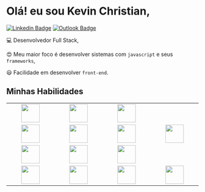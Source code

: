 # Olá! eu sou Kevin Christian,
[![Linkedin Badge](https://img.shields.io/badge/-kevinnchristian-blue?style=flat-square&logo=Linkedin&logoColor=white&link=https://www.linkedin.com/in/kevinnchristian/)](https://www.linkedin.com/in/kevinnchristian/) [![Outlook Badge](https://img.shields.io/badge/-kevin.cmribeiro@outlook.com-blue?style=flat-square&link=mailto:kevin.cmribeiro@outlook.com)](mailto:kevin.cmribeiro@outlook.com)

:computer: Desenvolvedor Full Stack,

:heart_eyes: Meu maior foco é desenvolver sistemas com `javascript` e seus `frameworks`,

:smiley: Facilidade em desenvolver `front-end`.

## Minhas Habilidades

<table>
  <tbody>
    <tr valign="top">
      <td width="10%" align="center">
        <img height="48px" src="https://img.icons8.com/color/48/000000/javascript.png">
      </td>
      <td width="10%" align="center">
        <img height="48px" src="https://img.icons8.com/color/48/000000/nodejs.png">
      </td>
      <td width="10%" align="center">
        <img height="48px" src="https://img.icons8.com/color/48/000000/react-native.png">
      </td>
    </tr>
    <tr valign="top">
      <td width="10%" align="center">
        <img height="48px" src="https://img.icons8.com/color/48/000000/html-5.png">
      </td>
      <td width="10%" align="center">
        <img height="48px" src="https://img.icons8.com/color/48/000000/css3.png">
      </td>
      <td width="10%" align="center">
        <img height="48px" src="https://res.cloudinary.com/kevinnchristian/image/upload/v1594675630/bootstrap_wnrqzq.svg">
      </td>
      <td width="10%" align="center">
        <img height="48px" src="https://res.cloudinary.com/kevinnchristian/image/upload/v1597340327/sass_jqisk9.svg">
      </td>
    </tr>
    <tr valign="top">
      <td width="10%" align="center">
        <img height="48px" src="https://res.cloudinary.com/kevinnchristian/image/upload/v1594675630/sequelize_nc3i6v.svg">
      </td>
      <td width="10%" align="center">
        <img height="48px" src="https://res.cloudinary.com/kevinnchristian/image/upload/v1594675630/mysql_v4bxfo.svg">
      </td>
      <td width="10%" align="center">
        <img height="48px" src="https://res.cloudinary.com/kevinnchristian/image/upload/v1594675630/mongodb_imrfbs.svg">
      </td>
    </tr>
    <tr valign="top">
      <td width="10%" align="center">
        <img height="48px" src="https://img.icons8.com/fluent/48/000000/visual-studio-code-2019.png">
      </td>
      <td width="10%" align="center">
        <img height="48px" src="https://img.icons8.com/color/48/000000/git.png">
      </td>
      <td width="10%" align="center">
        <img height="48px" src="https://res.cloudinary.com/kevinnchristian/image/upload/v1594675630/npm_reohxz.png">
      </td>
      <td width="10%" align="center">
        <img height="48px" src="https://res.cloudinary.com/kevinnchristian/image/upload/v1597340598/yarn_tmhqrc.svg">
      </td>
    </tr>
  </tbody>
</table>
